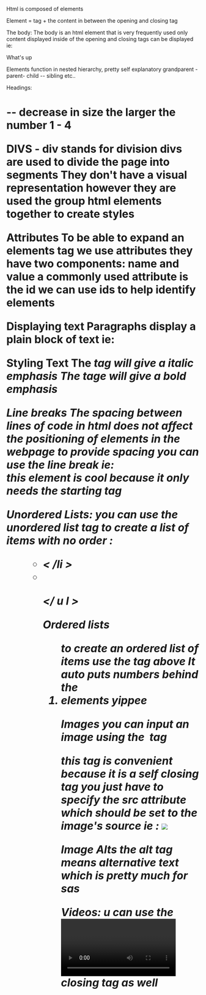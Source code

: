 Html is composed of elements

Element = tag + the content in between the opening and closing tag


The body: 
The body is an html element that is very frequently used only content displayed inside of the opening and closing tags can be displayed ie:

<body>
<p>What's up 
</p>
</body>
Elements function in nested hierarchy, pretty self explanatory 
grandparent - parent- child -- sibling  etc..

Headings: 
<h1> -- decrease in size the larger the number
1 - 4 

DIVS - 
div stands for division 
divs are used to divide the page into segments
They don't have a visual representation however they are used the group html elements together to create styles

Attributes
To be able to expand an elements tag we use attributes
they have two components: name and value
a commonly used attribute is the id
we can use ids to help identify elements 

Displaying text
Paragraphs display a plain block of text ie: <p>

Styling Text
The <em> tag will give a italic emphasis 
The <strong> tage will give a bold emphasis

Line breaks 
The spacing between lines of code in html does not affect the positioning of elements in the webpage
to provide spacing you can use the line break ie: <br>
this element is cool because it only needs the starting tag

Unordered Lists: 
you can use the unordered list tag to create a list of items with no order : <ul> 
<ul>
<li> < /li   >
<li> </li   >

</ u l >


Ordered lists 
<ol> 
to create an ordered list of items use the tag above 
It auto puts numbers behind the <li> elements yippee 

Images 
you can input an image using the <img> tag

this tag is convenient because it is a self closing tag
you just have to specify the src attribute which should be set to the image's source 
ie : <img src= "image-location.jpg" />


Image Alts
the alt tag means alternative text 
which is pretty much for sas 

Videos: 
u can use the <video> tag to include videos
just like the image tag u need specify the source using src however you can also use the width and height and controls tags to format the video 
the video tag is not self closing so u have to include a </video> closing tag as well 